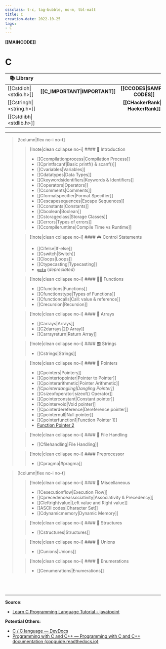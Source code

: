 ```yaml
---
cssclass: t-c, tag-bubble, no-m, tbl-nalt
title: C
creation-date: 2022-10-25
tags:
- C
---
```

**[[MAINCODE]]**

# C
| <center>📚 Library</center> |                                                 |                                               |
| --------------------------- | ----------------------------------------------- | --------------------------------------------- |
| [[Cstdioh\|<stdio.h>]]      | **<center>[[C_IMPORTANT\|IMPORTANT]]</center>** | **<center>[[CCODES\|SAMPLE CODES]]</center>** |
| [[Cstringh\|<string.h>]]    |                                                 | **<center>[[CHackerRank\|C HackerRank]]</center>**                                              |
| [[Cstdlibh\|<stdlib.h>]]    |                                                 |                                               |

---
>[!column|flex no-i no-t]
>>[!note|clean collapse no-i] #### 📙 Introduction
>>- [[Ccompilationprocess|Compilation Process]]
>>- [[Cprintfscanf|Basic printf() & scanf()]]
>>- [[Cvariables|Variables]]
>>- [[Cdatatypes|Data Types]]
>>- [[Ckeywordsidentifiers|Keywords & Identifiers]]
>>- [[Coperators|Operators]]
>>- [[Ccomments|Comments]]
>>- [[Cformatspecifier|Format Specifier]]
>>- [[Cescapesequences|Escape Sequences]]
>>- [[Cconstants|Constants]]
>>- [[Cboolean|Boolean]]
>>- [[Cstorageclass|Storage Classes]]
>>- [[Cerrors|Types of errors]]
>>- [[Ccompileruntime|Compile Time vs Runtime]]
>
>>[!note|clean collapse no-i] #### 🎮 Control Statements
>>- [[Cifelse|If-else]]
>>- [[Cswitch|Switch]]
>>- [[Cloops|Loops]]
>>- [[Ctypecasting|Typecasting]]
>>- [`goto`](Cgoto.md) (*depreciated*)
>
>>[!note|clean collapse no-i] #### 👷‍♂️ Functions
>>- [[Cfunctions|Functions]]
>>- [[Cfunctionstype|Types of Functions]]
>>- [[Cfunctioncalls|Call: value & reference]]
>>- [[Crecursion|Recursion]]
>
>>[!note|clean collapse no-i] #### 🔢 Arrays
>>- [[Carrays|Arrays]]
>>- [[C2darrays|2D Array]]
>>- [[Carrayreturn|Return Array]]
>
>>[!note|clean collapse no-i] #### 🆎 Strings
>>- [[Cstrings|Strings]]
>
>>[!note|clean collapse no-i] #### 🎯 Pointers
>>- [[Cpointers|Pointers]]
>>- [[Cpointertopointer|Pointer to Pointer]]
>>- [[Cpointerarithmetic|Pointer Arithmetic]]
>>- *[[Cpointerdangling|Dangling Pointer]]*
>>- [[Csizeofoperator|sizeof() Operator]]
>>- [[Cpointerconstant|Constant pointer]]
>>- [[Cpointervoid|Void pointer]]
>>- [[Cpointerdereference|Dereference pointer]]
>>- [[Cpointernull|Null pointer]]
>>- [[Cpointerfunction1|Function Pointer 1]]
>>- [Function Pointer 2](Cpointerfunction2.md)
>
>>[!note|clean collapse no-i] #### 📂 File Handling
>>- [[Cfilehandling|File Handling]]
>
>>[!note|clean collapse no-i] #### Preprocessor
>>- [[Cpragma|#pragma]]

>[!column|flex no-i no-t]
>>[!note|clean collapse no-i] #### 🌌 Miscellaneous
>>- [[Cexecutionflow|Execution Flow]]
>>- [[Cprecedenceassociativity|Associativity & Precedency]]
>>- [[Cleftrightvalue|Left value and Right value]]
>>- [[ASCII codes|Character Set]]
>>- [[Cdynamicmemory|Dynamic Memory]]
>
>>[!note|clean collapse no-i] #### 🏨 Structures
>>- [[Cstructures|Structures]]
>
>>[!note|clean collapse no-i] #### 🏦 Unions
>>- [[Cunions|Unions]]
>
>>[!note|clean collapse no-i] #### 🏡 Enumerations
>>- [[Cenumerations|Enumerations]]
# 

<br>

---
**Source:**
- [Learn C Programming Language Tutorial - javatpoint](https://www.javatpoint.com/c-programming-language-tutorial)

**Potential Others:**
- [C / C language — DevDocs](https://devdocs.io/c/language)
- [Programming with C and C++ — Programming with C and C++ documentation (cppguide.readthedocs.io)](https://cppguide.readthedocs.io/en/latest/index.html)